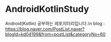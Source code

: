 # AndroidKotlinStudy
Android(Kotlin) 공부하는 레포지터리입니다.\n
blog : https://blog.naver.com/PostList.naver?blogId=kd04199&from=postList&categoryNo=60
